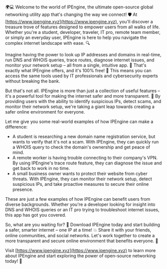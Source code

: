 🌍💻 Welcome to the world of IPEngine, the ultimate open-source global networking utility app that's changing the way we connect! 🛡️ At [https://www.ipengine.xyz](https://www.ipengine.xyz), you'll discover a treasure trove of features designed to empower users from all walks of life. Whether you're a student, developer, traveler, IT pro, remote team member, or simply an everyday user, IPEngine is here to help you navigate the complex internet landscape with ease. 🔍

Imagine having the power to look up IP addresses and domains in real-time, run DNS and WHOIS queries, trace routes, diagnose internet issues, and monitor your network setup – all from a single, intuitive app. 📡 That's exactly what IPEngine offers, and it's 100% free! 💸 This means you can access the same tools used by IT professionals and cybersecurity experts without breaking the bank.

But that's not all. IPEngine is more than just a collection of useful features – it's a powerful tool for making the internet safer and more transparent. 🚀 By providing users with the ability to identify suspicious IPs, detect scams, and monitor their network setup, we're taking a giant leap towards creating a safer online environment for everyone.

Let me give you some real-world examples of how IPEngine can make a difference:

* A student is researching a new domain name registration service, but wants to verify that it's not a scam. With IPEngine, they can quickly run a WHOIS query to check the domain's ownership and get peace of mind.
* A remote worker is having trouble connecting to their company's VPN. By using IPEngine's trace route feature, they can diagnose the issue and get back to work in no time.
* A small business owner wants to protect their website from cyber threats. With IPEngine, they can monitor their network setup, detect suspicious IPs, and take proactive measures to secure their online presence.

These are just a few examples of how IPEngine can benefit users from diverse backgrounds. Whether you're a developer looking for insight into DNS and WHOIS queries or an IT pro trying to troubleshoot internet issues, this app has got you covered.

So, what are you waiting for? 🤔 Download IPEngine today and start building a safer, smarter internet – one IP at a time! 💥 Share it with your friends, online communities, and social networks. Let's work together to create a more transparent and secure online environment that benefits everyone. 👊

Visit [https://www.ipengine.xyz](https://www.ipengine.xyz) to learn more about IPEngine and start exploring the power of open-source networking today! 🚀